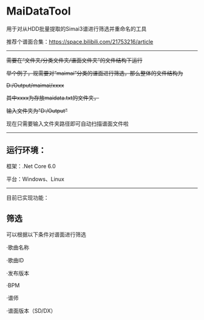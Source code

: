 # MaiDataTool

用于对从HDD批量提取的Simai3谱进行筛选并重命名的工具

推荐个谱面合集：https://space.bilibili.com/21753216/article

-----------------------------------------------------------------

~~需要在“文件夹/分类文件夹/谱面文件夹”的文件结构下运行~~

~~举个例子，现需要对“maimai”分类的谱面进行筛选，那么整体的文件结构为~~

~~D:/Output/maimai/xxxx~~

~~其中xxxx为存放maidata.txt的文件夹，~~

~~输入文件夹为"D:/Output"~~

现在只需要输入文件夹路径即可自动扫描谱面文件啦

-----------------------------------------------------------------

## 运行环境：

框架：.Net Core 6.0

平台：Windows、Linux

-----------------------------------------------------------------
目前已实现功能：

## 筛选

可以根据以下条件对谱面进行筛选

·歌曲名称

·歌曲ID

·发布版本

·BPM

·谱师

·谱面版本（SD/DX）
